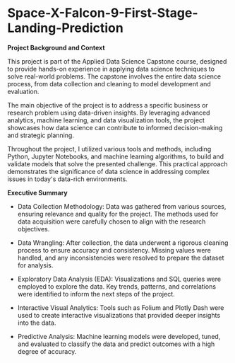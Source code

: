 # Space-X-Falcon-9-First-Stage-Landing-Prediction

**Project Background and Context**

This project is part of the Applied Data Science Capstone course, designed to provide hands-on experience in applying data science techniques to solve real-world problems. The capstone involves the entire data science process, from data collection and cleaning to model development and evaluation.

The main objective of the project is to address a specific business or research problem using data-driven insights. By leveraging advanced analytics, machine learning, and data visualization tools, the project showcases how data science can contribute to informed decision-making and strategic planning.

Throughout the project, I utilized various tools and methods, including Python, Jupyter Notebooks, and machine learning algorithms, to build and validate models that solve the presented challenge. This practical approach demonstrates the significance of data science in addressing complex issues in today's data-rich environments.

**Executive Summary**

- Data Collection Methodology: Data was gathered from various sources, ensuring relevance and quality for the project. The methods used for data acquisition were carefully chosen to align with the research objectives.

- Data Wrangling: After collection, the data underwent a rigorous cleaning process to ensure accuracy and consistency. Missing values were handled, and any inconsistencies were resolved to prepare the dataset for analysis.

- Exploratory Data Analysis (EDA): Visualizations and SQL queries were employed to explore the data. Key trends, patterns, and correlations were identified to inform the next steps of the project.

- Interactive Visual Analytics: Tools such as Folium and Plotly Dash were used to create interactive visualizations that provided deeper insights into the data.

- Predictive Analysis: Machine learning models were developed, tuned, and evaluated to classify the data and predict outcomes with a high degree of accuracy.
